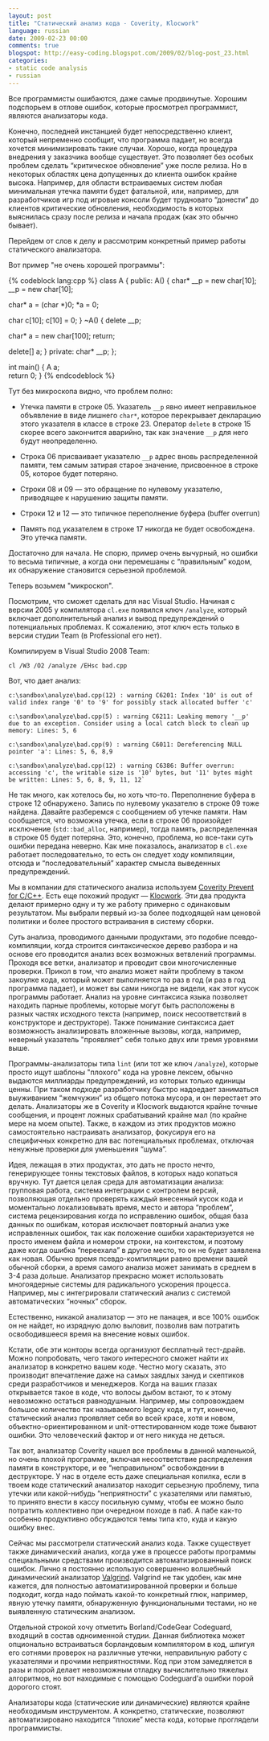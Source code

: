 ```yaml
---
layout: post
title: "Статический анализ кода - Coverity, Klocwork"
language: russian
date: 2009-02-23 00:00
comments: true
blogspot: http://easy-coding.blogspot.com/2009/02/blog-post_23.html
categories:
- static code analysis
- russian
---
```

Все программисты ошибаются, даже самые продвинутые. Хорошим подспорьем в отлове ошибок, которые просмотрел программист, являются анализаторы кода.

Конечно, последней инстанцией будет непосредственно клиент, который непременно сообщит, что программа падает, но всегда хочется минимизировать такие случаи. Хорошо, когда процедура внедрения у заказчика вообще существует. Это позволяет без особых проблем сделать “критическое обновление” уже после релиза. Но в некоторых областях цена допущенных до клиента ошибок крайне высока. Например, для области встраиваемых систем любая минимальная утечка памяти будет фатальной, или, например, для разработчиков игр под игровые консоли будет трудновато “донести” до клиентов критические обновления, необходимость в которых выяснилась сразу после релиза и начала продаж (как это обычно бывает).

Перейдем от слов к делу и рассмотрим конкретный пример работы статического анализатора.

Вот пример "не очень хорошей программы":

{% codeblock lang:cpp %}
class A {
public:
 A() {
  char* __p = new char[10];
  __p = new char[10];

  char* a = (char *)0;
  *a = 0;

  char c[10];
  c[10] = 0;
 }
 ~A() {
  delete __p;

  char* a = new char[100];
  return;

  delete[] a;
}
private:
  char* __p;
};

int main() {
  A a;  
  return 0;
}
{% endcodeblock %}

Тут без микроскопа видно, что проблем полно:

* Утечка памяти в строке 05. Указатель `__p` явно имеет неправильное объявление в виде лишнего `char*`, которое перекрывает декларацию этого указателя в классе в строке 23. Оператор `delete` в строке 15 скорее всего закончится аварийно, так как значение `__p` для него будут неопределенно. 

* Строка 06 присваивает указателю `__p` адрес вновь распределенной памяти, тем самым затирая старое значение, присвоенное в строке 05, которое будет потеряно. 

* Строки 08 и 09 — это обращение по нулевому указателю, приводящее к нарушению защиты памяти. 

* Строки 12 и 12 — это типичное переполнение буфера (buffer overrun) 

* Память под указателем в строке 17 никогда не будет освобождена. Это утечка памяти.

Достаточно для начала. Не спорю, пример очень вычурный, но ошибки то весьма типичные, а когда они перемешаны с “правильным” кодом, их обнаружение становится серьезной проблемой. 

Теперь возьмем "микроскоп".

Посмотрим, что сможет сделать для нас Visual Studio. Начиная с версии 2005 у компилятора `cl.exe` появился ключ `/analyze`, который включает дополнительный анализ и вывод предупреждений о потенциальных проблемах. К сожалению, этот ключ есть только в версии студии Team (в Professional его нет). 

Компилируем в Visual Studio 2008 Team:

    cl /W3 /O2 /analyze /EHsc bad.cpp

Вот, что дает анализ:

    c:\sandbox\analyze\bad.cpp(12) : warning C6201: Index '10' is out of valid index range '0' to '9' for possibly stack allocated buffer 'c'

    c:\sandbox\analyze\bad.cpp(5) : warning C6211: Leaking memory '__p' due to an exception. Consider using a local catch block to clean up memory: Lines: 5, 6

    c:\sandbox\analyze\bad.cpp(9) : warning C6011: Dereferencing NULL pointer 'a': Lines: 5, 6, 8,9

    c:\sandbox\analyze\bad.cpp(12) : warning C6386: Buffer overrun: accessing 'c', the writable size is '10' bytes, but '11' bytes might be written: Lines: 5, 6, 8, 9, 11, 12`

Не так много, как хотелось бы, но хоть что-то. Переполнение буфера в строке 12 обнаружено. Запись по нулевому указателю в строке 09 тоже найдена. Давайте разберемся с сообщением об утечке памяти. Нам сообщается, что возможна утечка, если в строке 06 произойдет исключение (`std::bad_alloc`, например), тогда память, распределенная в строке 05 будет потеряна. Это, конечно, проблема, но все-таки суть ошибки передана неверно. Как мне показалось, анализатор в `cl.exe` работает последовательно, то есть он следует ходу компиляции, отсюда и “последовательный” характер смысла выведенных предупреждений. 

Мы в компании для статического анализа используем [Coverity Prevent for C/C++][]. Есть еще похожий продукт — [Klocwork][]. Эти два продукта делают примерно одну и ту же работу примерно с одинаковым результатом. Мы выбрали первый из-за более подходящей нам ценовой политики и более простого встраивания в систему сборки. 

Суть анализа, проводимого данными продуктами, это подобие псевдо-компиляции, когда строится синтаксическое дерево разбора и на основе его проводится анализ всех возможных ветвлений программы. Проходя все ветки, анализатор и проводит свои многочисленные проверки. Прикол в том, что анализ может найти проблему в таком закоулке кода, который может выполняется то раз в год (и раз в год программа падает), и может вы сами никогда не видели, как этот кусок программы работает. Анализ на уровне синтаксиса языка позволяет находить парные проблемы, которые могут быть расположены в разных частях исходного текста (например, поиск несоответствий в конструкторе и деструкторе). Также понимание синтаксиса дает возможность анализировать вложенные вызовы, когда, например, неверный указатель "проявляет" себя только двух или тремя уровнями выше. 

[Coverity Prevent for C/C++]: http://www.coverity.com/html/prevent-for-c-c++.html
[Klocwork]: http://www.klocwork.com/

Программы-анализаторы типа `lint` (или тот же ключ `/analyze`), которые просто ищут шаблоны "плохого" кода на уровне лексем, обычно выдаются миллиарды предупреждений, из которых только единицы ценны. При таком подходе разработчику быстро надоедает заниматься выуживанием “жемчужин” из общего потока мусора, и он перестает это делать. Анализаторы же в Coverity и Klocwork выдаются крайне точные сообщения, и процент ложных срабатываний крайне мал (по крайне мере на моем опыте). Также, в каждом из этих продуктов можно самостоятельно настраивать анализатор, фокусируя его на специфичных конкретно для вас потенциальных проблемах, отключая ненужные проверки для уменьшения “шума”. 

Идея, лежащая в этих продуктах, это дать не просто нечто, генерирующее тонны текстовых файлов, в которых надо копаться вручную. Тут дается целая среда для автоматизации анализа: групповая работа, система интеграции с контролем версий, позволяющая отдельно проверять каждый внесенный кусок кода и моментально локализовывать время, место и автора “проблем”, система рецензирования когда по исправлению ошибок, общая база данных по ошибкам, которая исключает повторный анализ уже исправленных ошибок, так как положение ошибки характеризуется не просто именем файла и номером строки, на контекстом, и поэтому даже когда ошибка “переехала” в другое место, то он не будет заявлена как новая. Обычно время псевдо-компиляции равно времени вашей обычной сборки, а время самого анализа может занимать в среднем в 3-4 раза дольше. Анализатор прекрасно может использовать многоядерные системы для радикального ускорения процесса. Например, мы с интегрировали статический анализ с системой автоматических “ночных” сборок. 

Естественно, никакой анализатор — это не панацея, и все 100% ошибок он не найдет, но изрядную долю выловит, позволив вам потратить освободившееся время на внесение новых ошибок. 

Кстати, обе эти конторы всегда организуют бесплатный тест-драйв. Можно попробовать, чего такого интересного сможет найти их анализатор в конкретно вашем коде. Честно могу сказать, это производит впечатление даже на самых заядлых зануд и скептиков среди разработчиков и менеджеров. Когда на ваших глазах открывается такое в коде, что волосы дыбом встают, то к этому невозможно остаться равнодушным. Например, мы сопровождаем большое количество так называемого legacy кода, и тут, конечно, статический анализ проявляет себя во всей красе, хотя и новом, объектно-ориентированном и unit-оттестированном коде тоже бывают ошибки. Это человеческий фактор и от него никуда не деться.

Так вот, анализатор Coverity нашел все проблемы в данной маленькой, но очень плохой программе, включая несоответствие распределения памяти в конструкторе, и ее “неправильном” освобождении в деструкторе. 
У нас в отделе есть даже специальная копилка, если в твоем коде статический анализатор находит серьезную проблему, типа утечки или какой-нибудь “неприятности” с указателями или памятью, то принято внести в кассу посильную сумму, чтобы ее можно было потратить коллективно при очередном походе в паб. А пабе как-то особенно продуктивно обсуждаются темы типа кто, куда и какую ошибку внес.

Сейчас мы рассмотрели статический анализ кода. Также существует также динамический анализ, когда уже в процессе работы программы специальными средствами производится автоматизированный поиск ошибок. Лично я постоянно использую совершенно волшебный динамический анализатор [Valgrind][]. Valgrind не так удобен, как мне кажется, для полностью автоматизированной проверки и больше подходит, когда надо поймать какой-то конкретный глюк, например, явную утечку памяти, обнаруженную функциональными тестами, но не выявленную статическим анализом. 

[Valgrind]: http://valgrind.org/

Отдельной строкой хочу отметить Borland/CodeGear Codeguard, входящий в состав одноименной студии. Данная библиотека может опционально встраиваться борландовым компилятором в код, шпигуя его сотнями проверок на различные утечки, неправильную работу с указателями и прочими неприятностями. Код при этом замедляется в разы и порой делает невозможным отладку вычислительно тяжелых алгоритмов, но вот находимые с помощью Codeguard’а ошибки порой дорогого стоят.

Анализаторы кода (статические или динамические) являются крайне необходимым инструментом. А конкретно, статические, позволяют автоматизировано находится “плохие” места кода, которые проглядели программисты.
